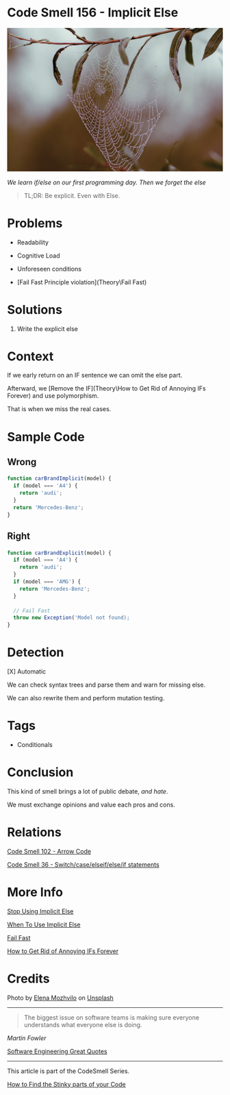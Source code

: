 # Code Smell 156 - Implicit Else

![Code Smell 156 - Implicit Else](elena-mozhvilo-3Jexb7VC6KA-unsplash.jpg)

*We learn if/else on our first programming day. Then we forget the else*

> TL;DR: Be explicit. Even with Else.

# Problems

- Readability

- Cognitive Load

- Unforeseen conditions

- [Fail Fast Principle violation](Theory\Fail Fast)

# Solutions

1. Write the explicit else

# Context

If we early return on an IF sentence we can omit the else part. 

Afterward, we [Remove the IF](Theory\How to Get Rid of Annoying IFs Forever) and use polymorphism.

That is when we miss the real cases.

# Sample Code

## Wrong

[Gist Url]: # (https://gist.github.com/mcsee/8d2eb5957180d324326e2c30a72166f6)
```javascript
function carBrandImplicit(model) {
  if (model === 'A4') {
    return 'audi';
  }
  return 'Mercedes-Benz';
}
```

## Right

[Gist Url]: # (https://gist.github.com/mcsee/34f2e6cc97fb6ef9cb77f8998aaa790e)
```javascript
function carBrandExplicit(model) {
  if (model === 'A4') {
    return 'audi';
  }
  if (model === 'AMG') {
    return 'Mercedes-Benz';
  }
  
  // Fail Fast
  throw new Exception('Model not found);
}
```

# Detection

[X] Automatic 

We can check syntax trees and parse them and warn for missing else.

We can also rewrite them and perform mutation testing.

# Tags

- Conditionals

# Conclusion

This kind of smell brings a lot of public debate, *and hate*.

We must exchange opinions and value each pros and cons.

# Relations

[Code Smell 102 - Arrow Code](../../Code%20Smells\Code%20Smell%20102%20-%20Arrow%20Code/readme.md)

[Code Smell 36 - Switch/case/elseif/else/if statements](../../Code%20Smells\Code%20Smell%2036%20-%20Switch%20case%20elseif%20else%20if%20statements/readme.md)

# More Info

[Stop Using Implicit Else](https://javascript.plainenglish.io/advice-from-a-senior-dev-stop-using-the-implicit-else-2a2ecf0a3583)

[When To Use Implicit Else](https://medium.com/lost-but-coding/when-to-use-implicit-else-e891cdcfe1bd)

[Fail Fast](../../Theory\Fail%20Fast/readme.md)

[How to Get Rid of Annoying IFs Forever](../../Theory\How%20to%20Get%20Rid%20of%20Annoying%20IFs%20Forever/readme.md)

# Credits

Photo by [Elena Mozhvilo](https://unsplash.com/es/@miracleday) on [Unsplash](https://unsplash.com/s/photos/invisible)
  
* * *

> The biggest issue on software teams is making sure everyone understands what everyone else is doing.

_Martin Fowler_
 
[Software Engineering Great Quotes](../../Quotes\Software%20Engineering%20Great%20Quotes/readme.md)

* * *

This article is part of the CodeSmell Series.

[How to Find the Stinky parts of your Code](../../Code%20Smells\How%20to%20Find%20the%20Stinky%20parts%20of%20your%20Code/readme.md)